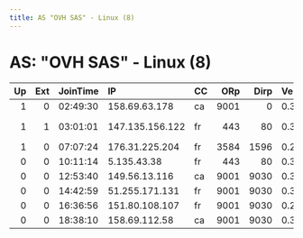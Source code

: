 ```yaml
---
title: AS "OVH SAS" - Linux (8)
---
```


# AS: "OVH SAS" - Linux (8)

|   Up |   Ext | JoinTime   | IP              | CC   |   ORp |   Dirp | Version   | Contact                      | Nickname            |   eFamMembers |
|-----:|------:|:-----------|:----------------|:-----|------:|-------:|:----------|:-----------------------------|:--------------------|--------------:|
|    1 |     0 | 02:49:30   | 158.69.63.178   | ca   |  9001 |      0 | 0.3.0.10  | info@tf-dev.org              | tfdev1              |             2 |
|    1 |     1 | 03:01:01   | 147.135.156.122 | fr   |   443 |     80 | 0.3.1.7   | Pasithea &lt;pasitheak@proto | Pasithea            |             1 |
|    1 |     0 | 07:07:24   | 176.31.225.204  | fr   |  3584 |   1596 | 0.2.9.10  | None                         | severalwdadwajunior |             1 |
|    0 |     0 | 10:11:14   | 5.135.43.38     | fr   |   443 |     80 | 0.3.0.10  | root at hacked dot comput    | HackedComputer2     |             1 |
|    0 |     0 | 12:53:40   | 149.56.13.116   | ca   |  9001 |   9030 | 0.3.0.10  | None                         | Unnamed             |             1 |
|    0 |     0 | 14:42:59   | 51.255.171.131  | fr   |  9001 |   9030 | 0.3.0.10  | None                         | Unnamed             |             1 |
|    0 |     0 | 16:36:56   | 151.80.108.107  | fr   |  9001 |   9030 | 0.2.5.14  | armagedontor@gmail.com       | OVHPowa             |             1 |
|    0 |     0 | 18:38:10   | 158.69.112.58   | ca   |  9001 |   9030 | 0.3.0.10  | None                         | Unnamed             |             1 |
